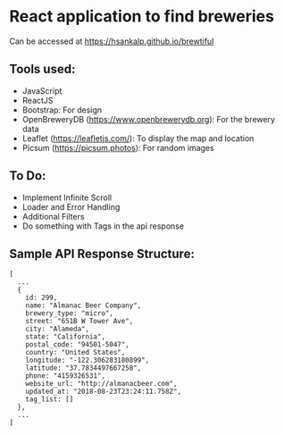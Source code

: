 # React application to find breweries

Can be accessed at https://hsankalp.github.io/brewtiful

## Tools used:

- JavaScript
- ReactJS
- Bootstrap: For design
- OpenBreweryDB (https://www.openbrewerydb.org): For the brewery data
- Leaflet (https://leafletjs.com/): To display the map and location
- Picsum (https://picsum.photos): For random images

## To Do:

- Implement Infinite Scroll
- Loader and Error Handling
- Additional Filters
- Do something with Tags in the api response

## Sample API Response Structure:

```
[
  ...
  {
    id: 299,
    name: "Almanac Beer Company",
    brewery_type: "micro",
    street: "651B W Tower Ave",
    city: "Alameda",
    state: "California",
    postal_code: "94501-5047",
    country: "United States",
    longitude: "-122.306283180899",
    latitude: "37.7834497667258",
    phone: "4159326531",
    website_url: "http://almanacbeer.com",
    updated_at: "2018-08-23T23:24:11.758Z",
    tag_list: []
  },
  ...
]
```
